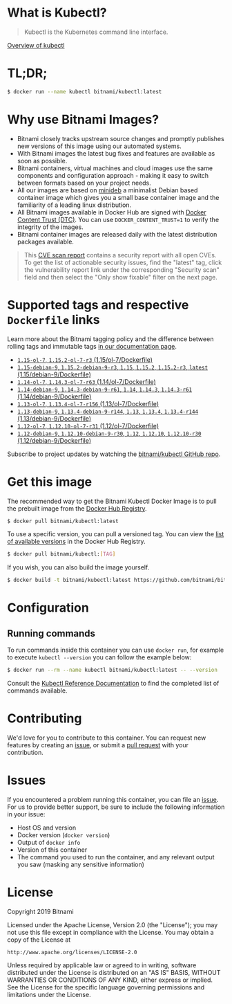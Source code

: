 
# What is Kubectl?

> Kubectl is the Kubernetes command line interface.

[Overview of kubectl](https://kubernetes.io/docs/reference/kubectl/overview/)

# TL;DR;

```bash
$ docker run --name kubectl bitnami/kubectl:latest
```

# Why use Bitnami Images?

* Bitnami closely tracks upstream source changes and promptly publishes new versions of this image using our automated systems.
* With Bitnami images the latest bug fixes and features are available as soon as possible.
* Bitnami containers, virtual machines and cloud images use the same components and configuration approach - making it easy to switch between formats based on your project needs.
* All our images are based on [minideb](https://github.com/bitnami/minideb) a minimalist Debian based container image which gives you a small base container image and the familiarity of a leading linux distribution.
* All Bitnami images available in Docker Hub are signed with [Docker Content Trust (DTC)](https://docs.docker.com/engine/security/trust/content_trust/). You can use `DOCKER_CONTENT_TRUST=1` to verify the integrity of the images.
* Bitnami container images are released daily with the latest distribution packages available.


> This [CVE scan report](https://quay.io/repository/bitnami/kubectl?tab=tags) contains a security report with all open CVEs. To get the list of actionable security issues, find the "latest" tag, click the vulnerability report link under the corresponding "Security scan" field and then select the "Only show fixable" filter on the next page.

# Supported tags and respective `Dockerfile` links

Learn more about the Bitnami tagging policy and the difference between rolling tags and immutable tags [in our documentation page](https://docs.bitnami.com/containers/how-to/understand-rolling-tags-containers/).


* [`1.15-ol-7`, `1.15.2-ol-7-r3` (1.15/ol-7/Dockerfile)](https://github.com/bitnami/bitnami-docker-kubectl/blob/1.15.2-ol-7-r3/1.15/ol-7/Dockerfile)
* [`1.15-debian-9`, `1.15.2-debian-9-r3`, `1.15`, `1.15.2`, `1.15.2-r3`, `latest` (1.15/debian-9/Dockerfile)](https://github.com/bitnami/bitnami-docker-kubectl/blob/1.15.2-debian-9-r3/1.15/debian-9/Dockerfile)
* [`1.14-ol-7`, `1.14.3-ol-7-r63` (1.14/ol-7/Dockerfile)](https://github.com/bitnami/bitnami-docker-kubectl/blob/1.14.3-ol-7-r63/1.14/ol-7/Dockerfile)
* [`1.14-debian-9`, `1.14.3-debian-9-r61`, `1.14`, `1.14.3`, `1.14.3-r61` (1.14/debian-9/Dockerfile)](https://github.com/bitnami/bitnami-docker-kubectl/blob/1.14.3-debian-9-r61/1.14/debian-9/Dockerfile)
* [`1.13-ol-7`, `1.13.4-ol-7-r156` (1.13/ol-7/Dockerfile)](https://github.com/bitnami/bitnami-docker-kubectl/blob/1.13.4-ol-7-r156/1.13/ol-7/Dockerfile)
* [`1.13-debian-9`, `1.13.4-debian-9-r144`, `1.13`, `1.13.4`, `1.13.4-r144` (1.13/debian-9/Dockerfile)](https://github.com/bitnami/bitnami-docker-kubectl/blob/1.13.4-debian-9-r144/1.13/debian-9/Dockerfile)
* [`1.12-ol-7`, `1.12.10-ol-7-r31` (1.12/ol-7/Dockerfile)](https://github.com/bitnami/bitnami-docker-kubectl/blob/1.12.10-ol-7-r31/1.12/ol-7/Dockerfile)
* [`1.12-debian-9`, `1.12.10-debian-9-r30`, `1.12`, `1.12.10`, `1.12.10-r30` (1.12/debian-9/Dockerfile)](https://github.com/bitnami/bitnami-docker-kubectl/blob/1.12.10-debian-9-r30/1.12/debian-9/Dockerfile)

Subscribe to project updates by watching the [bitnami/kubectl GitHub repo](https://github.com/bitnami/bitnami-docker-kubectl).

# Get this image

The recommended way to get the Bitnami Kubectl Docker Image is to pull the prebuilt image from the [Docker Hub Registry](https://hub.docker.com/r/bitnami/kubectl).

```bash
$ docker pull bitnami/kubectl:latest
```

To use a specific version, you can pull a versioned tag. You can view the [list of available versions](https://hub.docker.com/r/bitnami/kubectl/tags/) in the Docker Hub Registry.

```bash
$ docker pull bitnami/kubectl:[TAG]
```

If you wish, you can also build the image yourself.

```bash
$ docker build -t bitnami/kubectl:latest https://github.com/bitnami/bitnami-docker-kubectl.git
```

# Configuration

## Running commands

To run commands inside this container you can use `docker run`, for example to execute `kubectl --version` you can follow the example below:

```bash
$ docker run --rm --name kubectl bitnami/kubectl:latest -- --version
```

Consult the [Kubectl Reference Documentation](https://kubernetes.io/docs/reference/generated/kubectl/kubectl-commands) to find the completed list of commands available.

# Contributing

We'd love for you to contribute to this container. You can request new features by creating an [issue](https://github.com/bitnami/bitnami-docker-kubectl/issues), or submit a [pull request](https://github.com/bitnami/bitnami-docker-kubectl/pulls) with your contribution.

# Issues

If you encountered a problem running this container, you can file an [issue](https://github.com/bitnami/bitnami-docker-kubectl/issues). For us to provide better support, be sure to include the following information in your issue:

- Host OS and version
- Docker version (`docker version`)
- Output of `docker info`
- Version of this container
- The command you used to run the container, and any relevant output you saw (masking any sensitive information)

# License

Copyright 2019 Bitnami

Licensed under the Apache License, Version 2.0 (the "License");
you may not use this file except in compliance with the License.
You may obtain a copy of the License at

    http://www.apache.org/licenses/LICENSE-2.0

Unless required by applicable law or agreed to in writing, software
distributed under the License is distributed on an "AS IS" BASIS,
WITHOUT WARRANTIES OR CONDITIONS OF ANY KIND, either express or implied.
See the License for the specific language governing permissions and
limitations under the License.
